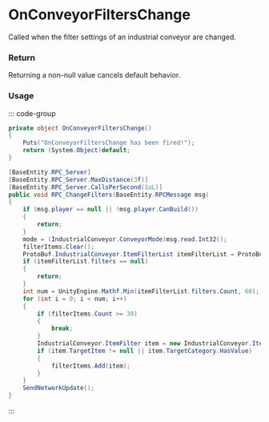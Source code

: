 # OnConveyorFiltersChange
<Badge type="info" text="Industrial"/><Badge type="danger" text="Carbon Compatible"/><Badge type="warning" text="Oxide Compatible"/>
Called when the filter settings of an industrial conveyor are changed.

### Return
Returning a non-null value cancels default behavior.

### Usage
::: code-group
```csharp [Example]
private object OnConveyorFiltersChange()
{
	Puts("OnConveyorFiltersChange has been fired!");
	return (System.Object)default;
}
```
```csharp [Source — Assembly-CSharp @ IndustrialConveyor]
[BaseEntity.RPC_Server]
[BaseEntity.RPC_Server.MaxDistance(3f)]
[BaseEntity.RPC_Server.CallsPerSecond(1uL)]
public void RPC_ChangeFilters(BaseEntity.RPCMessage msg)
{
	if (msg.player == null || !msg.player.CanBuild())
	{
		return;
	}
	mode = (IndustrialConveyor.ConveyorMode)msg.read.Int32();
	filterItems.Clear();
	ProtoBuf.IndustrialConveyor.ItemFilterList itemFilterList = ProtoBuf.IndustrialConveyor.ItemFilterList.Deserialize(msg.read);
	if (itemFilterList.filters == null)
	{
		return;
	}
	int num = UnityEngine.Mathf.Min(itemFilterList.filters.Count, 60);
	for (int i = 0; i < num; i++)
	{
		if (filterItems.Count >= 30)
		{
			break;
		}
		IndustrialConveyor.ItemFilter item = new IndustrialConveyor.ItemFilter(itemFilterList.filters[i]);
		if (item.TargetItem != null || item.TargetCategory.HasValue)
		{
			filterItems.Add(item);
		}
	}
	SendNetworkUpdate();
}

```
:::
